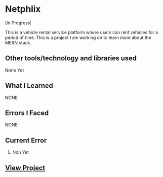 # Netphlix

[In Progress]

This is a vehicle rental service platform where users can rent vehicles for a period of time. This is a project I am working on to learn more about the MERN stack.

## Other tools/technology and libraries used

 None Yet

## What I Learned

  NONE

## Errors I Faced

  NONE

## Current Error
  
  1. Non Yet

## [View Project](#)

